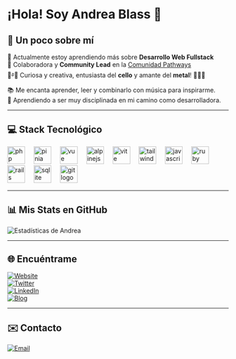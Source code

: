 # ¡Hola! Soy Andrea Blass 👋

## 🌸 Un poco sobre mí  
🌱 Actualmente estoy aprendiendo más sobre **Desarrollo Web Fullstack**  
💬 Colaboradora y **Community Lead** en la [Comunidad Pathways](https://oscarswanros.com/comunidad/)  
🎻࿔🍂 Curiosa y creativa, entusiasta del **cello** y amante del **metal**! 🤘🎸🎶  
📚 Me encanta aprender, leer y combinarlo con música para inspirarme.  
💪 Aprendiendo a ser muy disciplinada en mi camino como desarrolladora.

---

## 💻 Stack Tecnológico

<div align="left">
  <img src="https://skillicons.dev/icons?i=php" height="40" alt="php logo" />
  <img width="12" />
  <img src="https://skillicons.dev/icons?i=pinia" height="40" alt="pinia logo" />
  <img width="12" />
  <img src="https://skillicons.dev/icons?i=vue" height="40" alt="vue logo" />
  <img width="12" />
  <img src="https://skillicons.dev/icons?i=alpinejs" height="40" alt="alpinejs logo" />
  <img width="12" />
  <img src="https://skillicons.dev/icons?i=vite" height="40" alt="vite logo" />
  <img width="12" />
  <img src="https://skillicons.dev/icons?i=tailwind" height="40" alt="tailwindcss logo" />
  <img width="12" />
  <img src="https://skillicons.dev/icons?i=js" height="40" alt="javascript logo" />
  <img width="12" />
  <img src="https://skillicons.dev/icons?i=ruby" height="40" alt="ruby logo" />
  <img width="12" />
  <img src="https://skillicons.dev/icons?i=rails" height="40" alt="rails logo" />
  <img width="12" />
  <img src="https://skillicons.dev/icons?i=sqlite" height="40" alt="sqlite logo" />
  <img width="12" />
  <img src="https://skillicons.dev/icons?i=git" height="40" alt="git logo" />
</div>

---

## 📊 Mis Stats en GitHub  
![Estadísticas de Andrea](https://github-readme-stats.vercel.app/api?username=andreablass&theme=buefy&show_icons=true&count_private=true&title_color=f00c8c&text_color=852966&icon_color=fa87d4)

---

## 🌐 Encuéntrame  

[![Website](https://img.shields.io/badge/Website-AndreaBlass-F7C6D0?style=for-the-badge&logo=googlechrome&logoColor=white&labelColor=FBE9F4)](https://andreablass.com)  
[![Twitter](https://img.shields.io/badge/Twitter-@usrdeaba-F4B6C2?style=for-the-badge&logo=twitter&logoColor=white&labelColor=FCE7F0)](https://x.com/usrdeaba)  
[![LinkedIn](https://img.shields.io/badge/LinkedIn-AndreaBlass-C6B6F4?style=for-the-badge&logo=linkedin&logoColor=white&labelColor=EEE9FB)](https://www.linkedin.com/in/andrea-blass-3a63441b7/)  
[![Blog](https://img.shields.io/badge/Blog-AndreaBlass-F9E49A?style=for-the-badge&logo=astro&logoColor=white&labelColor=FFF9E0)](https://blog.andreablass.com)  

---

## ✉️ Contacto  

[![Email](https://img.shields.io/badge/andrea.blass@email-6666FF?style=for-the-badge&logo=gmail&logoColor=white&labelColor=E6E6FF)](mailto:hello@andreablass.com)

